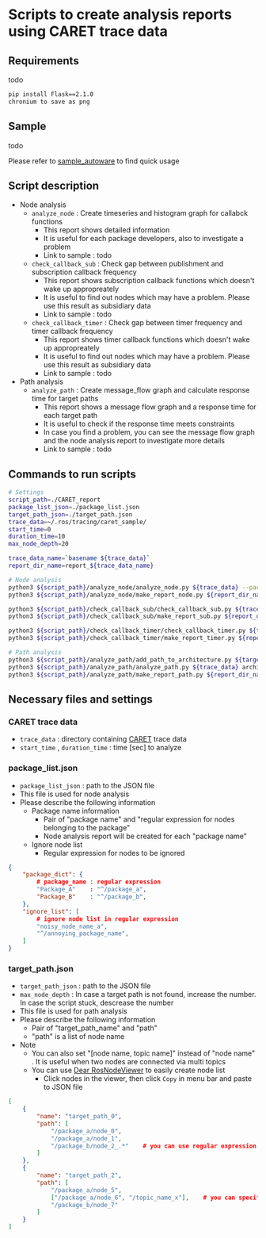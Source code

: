 # Scripts to create analysis reports using CARET trace data

## Requirements

todo

```sh
pip install Flask==2.1.0
chronium to save as png
```

## Sample

todo

Please refer to [sample_autoware](./sample_autoware) to find quick usage


## Script description

- Node analysis
    - `analyze_node` : Create timeseries and histogram graph for callabck functions
        - This report shows detailed information
        - It is useful for each package developers, also to investigate a problem
        - Link to sample : todo
    - `check_callback_sub` : Check gap between publishment and subscription callback frequency
        - This report shows subscription callback functions which doesn't wake up appropreately
        - It is useful to find out nodes which may have a problem. Please use this result as subsidiary data
        - Link to sample : todo
    - `check_callback_timer` : Check gap between timer frequency and timer callback frequency
        - This report shows timer callback functions which doesn't wake up appropreately
        - It is useful to find out nodes which may have a problem. Please use this result as subsidiary data
        - Link to sample : todo
- Path analysis
    - `analyze_path` : Create message_flow graph and calculate response time for target paths
        - This report shows a message flow graph and a response time for each target path
        - It is useful to check if the response time meets constraints
        - In case you find a problem, you can see the message flow graph and the node analysis report to investigate more details
        - Link to sample : todo

## Commands to run scripts

```sh
# Settings
script_path=./CARET_report
package_list_json=./package_list.json
target_path_json=./target_path.json
trace_data=~/.ros/tracing/caret_sample/
start_time=0
duration_time=10
max_node_depth=20

trace_data_name=`basename ${trace_data}`
report_dir_name=report_${trace_data_name}

# Node analysis
python3 ${script_path}/analyze_node/analyze_node.py ${trace_data} --package_list_json=${package_list_json} -s ${start_time} -d ${duration_time} -f -v
python3 ${script_path}/analyze_node/make_report_node.py ${report_dir_name}

python3 ${script_path}/check_callback_sub/check_callback_sub.py ${trace_data} -s ${start_time} -d ${duration_time} -f -v
python3 ${script_path}/check_callback_sub/make_report_sub.py ${report_dir_name}

python3 ${script_path}/check_callback_timer/check_callback_timer.py ${trace_data} -s ${start_time} -d ${duration_time} -f -v
python3 ${script_path}/check_callback_timer/make_report_timer.py ${report_dir_name}

# Path analysis
python3 ${script_path}/analyze_path/add_path_to_architecture.py ${target_path_json} --trace_data=${trace_data} --max_node_depth=${max_node_depth} -v
python3 ${script_path}/analyze_path/analyze_path.py ${trace_data} architecture_path.yaml -s ${start_time} -d ${duration_time} -f -v
python3 ${script_path}/analyze_path/make_report_path.py ${report_dir_name}
```

## Necessary files and settings

### CARET trace data

- `trace_data` : directory containing [CARET](https://github.com/tier4/caret) trace data
- `start_time` , `duration_time` : time [sec] to analyze

### package_list.json

- `package_list_json` : path to the JSON file
- This file is used for node analysis
- Please describe the following information
    - Package name information
        - Pair of "package name" and "regular expression for nodes belonging to the package"
        - Node analysis report will be created for each "package name"
    - Ignore node list
        - Regular expression for nodes to be ignored

```json:package_list.json
{
    "package_dict": {
        # package_name : regular expression
        "Package_A"    : "^/package_a",
        "Package_B"    : "^/package_b",
    },
    "ignore_list": [
        # ignore node list in regular expression
        "noisy_node_name_a",
        "^/annoying_package_name",
    ]
}
```

### target_path.json

- `target_path_json` : path to the JSON file
- `max_node_depth` : In case a target path is not found, increase the number. In case the script stuck, descrease the number
- This file is used for path analysis
- Please describe the following information
    - Pair of "target_path_name" and "path"
    - "path" is a list of node name
- Note
    - You can also set "[node name, topic name]" instead of "node name" . It is useful when two nodes are connected via multi topics
    - You can use [Dear RosNodeViewer](https://github.com/takeshi-iwanari/dear_ros_node_viewer) to easily create node list
        - Click nodes in the viewer, then click `Copy` in menu bar and paste to JSON file

```json:target_path.json
[
    {
        "name": "target_path_0",
        "path": [
            "/package_a/node_0",
            "/package_a/node_1",
            "/package_b/node_2_.*"    # you can use regular expression
        ]
    },
    {
        "name": "target_path_2",
        "path": [
            "/package_a/node_5",
            ["/package_a/node_6", "/topic_name_x"],    # you can specify pair of node name and topic name
            "/package_b/node_7"
        ]
    }
]
